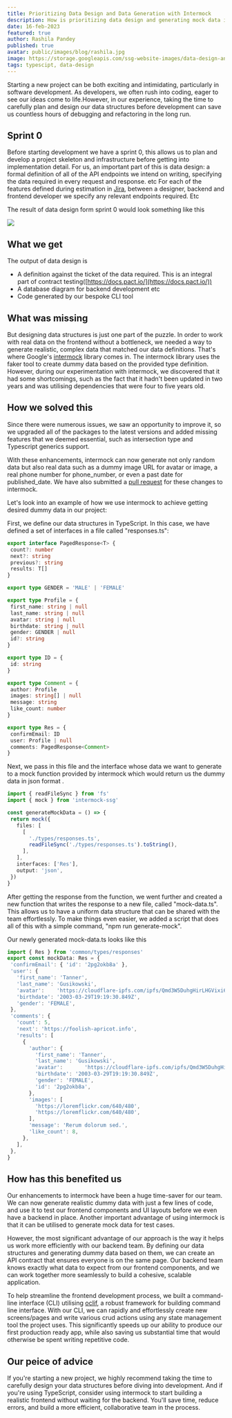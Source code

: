 ```yaml
---
title: Prioritizing Data Design and Data Generation with Intermock
description: How is prioritizing data design and generating mock data is heping us in our development process
date: 16-feb-2023
featured: true
author: Rashila Pandey
published: true
avatar: public/images/blog/rashila.jpg
image: https://storage.googleapis.com/ssg-website-images/data-design-and-generation-intermock/digital-art.png
tags: typescipt, data-design
---
```


Starting a new project can be both exciting and intimidating, particularly in software development. As developers, we often rush into coding, eager to see our ideas come to life.However, in our experience, taking the time to carefully plan and design our data structures before development can save us countless hours of debugging and refactoring in the long run.

## Sprint 0

Before starting development we have a sprint 0, this allows us to plan and develop a project skeleton and infrastructure before getting into implementation detail. For us, an important part of this is data design: a formal definition of all of the API endpoints we intend on writing, specifying the data required in every request and response. etc
For each of the features defined during estimation in [Jira](https://www.atlassian.com/software/jira), between a designer, backend and frontend developer we specify any relevant endpoints required. Etc

The result of data design form sprint 0 would look something like this

<img src="https://storage.googleapis.com/ssg-website-images/data-design-and-generation-intermock/data%20design%20ticket%20jira.png"/>

## What we get

The output of data design is
- A definition against the ticket of the data required. This is an integral part of contract testing([https://docs.pact.io/](https://docs.pact.io/))
- A database diagram for backend development etc
- Code generated by our bespoke CLI tool

## What was missing

But designing data structures is just one part of the puzzle. In order to work with real data on the frontend without a bottleneck, we needed a way to generate realistic, complex data that matched our data definitions. That's where Google's [intermock](https://github.com/google/intermock) library comes in. The intermock library uses the faker tool to create dummy data based on the provided type definition. However, during our experimentation with intermock, we discovered that it had some shortcomings, such as the fact that it hadn't been updated in two years and was utilising dependencies that were four to five years old.

## How we solved this

Since there were numerous issues, we saw an opportunity to improve it, so we upgraded all of the packages to the latest versions and added missing features that we deemed essential, such as intersection type and Typescript generics support.

With these enhancements, intermock can now generate not only random data but also real data such as a dummy image URL for avatar or image, a real phone number for phone\_number, or even a past date for published\_date. We have also submitted a [pull request](https://github.com/google/intermock/pull/83) for these changes to intermock.

Let's look into an example of how we use intermock to achieve getting desired dummy data in our project:

First, we define our data structures in TypeScript. In this case, we have defined a set of interfaces in a file called "responses.ts":

``` typescript
export interface PagedResponse<T> {
 count?: number
 next?: string
 previous?: string
 results: T[]
}

export type GENDER = 'MALE' | 'FEMALE'

export type Profile = {
 first_name: string | null
 last_name: string | null
 avatar: string | null
 birthdate: string | null
 gender: GENDER | null
 id?: string
}

export type ID = {
 id: string
}

export type Comment = {
 author: Profile
 images: string[] | null
 message: string
 like_count: number
}

export type Res = {
 confirmEmail: ID
 user: Profile | null
 comments: PagedResponse<Comment>
}
```

Next, we pass in this file and the interface whose data we want to generate to a mock function provided by intermock which would return us the dummy data in json format .

``` typescript
import { readFileSync } from 'fs'
import { mock } from 'intermock-ssg'

const generateMockData = () => {
 return mock({
   files: [
     [
       './types/responses.ts',
       readFileSync('./types/responses.ts').toString(),
     ],
   ],
   interfaces: ['Res'],
   output: 'json',
 })
}
```

After getting the response from the function, we went further and created a new function that writes the response to a new file, called "mock-data.ts". This allows us to have a uniform data structure that can be shared with the team effortlessly. To make things even easier, we added a script that does all of this with a simple command, "npm run generate-mock".

Our newly generated mock-data.ts looks like this

``` typescript
import { Res } from 'common/types/responses'
export const mockData: Res = {
 'confirmEmail': { 'id': '2pg2okb8a' },
 'user': {
   'first_name': 'Tanner',
   'last_name': 'Gusikowski',
   'avatar':    'https://cloudflare-ipfs.com/ipfs/Qmd3W5DuhgHirLHGVixi6V76LhCkZUz6pnFt5AJBiyvHye/avatar/16.jpg',
   'birthdate': '2003-03-29T19:19:30.849Z',
   'gender': 'FEMALE',
 },
 'comments': {
   'count': 5,
   'next': 'https://foolish-apricot.info',
   'results': [
     {
       'author': {
         'first_name': 'Tanner',
         'last_name': 'Gusikowski',
         'avatar':       'https://cloudflare-ipfs.com/ipfs/Qmd3W5DuhgHirLHGVixi6V76LhCkZUz6pnFt5AJBiyvHye/avatar/16.jpg',
         'birthdate': '2003-03-29T19:19:30.849Z',
         'gender': 'FEMALE',
         'id': '2pg2okb8a',
       },
       'images': [
         'https://loremflickr.com/640/480',
         'https://loremflickr.com/640/480',
       ],
       'message': 'Rerum dolorum sed.',
       'like_count': 8,
     },
   ],
 },
}

   ```

## How has this benefited us

Our enhancements to intermock have been a huge time-saver for our team. We can now generate realistic dummy data with just a few lines of code, and use it to test our frontend components and UI layouts before we even have a backend in place.
Another important advantage of using intermock is that it can be utilised to generate mock data for test cases.

However, the most significant advantage of our approach is the way it helps us work more efficiently with our backend team. By defining our data structures and generating dummy data based on them, we can create an API contract that ensures everyone is on the same page. Our backend team knows exactly what data to expect from our frontend components, and we can work together more seamlessly to build a cohesive, scalable application.

To help streamline the frontend development process, we built a command-line interface (CLI) utilising [oclif](https://oclif.io/), a robust framework for building command line interface. With our CLI, we can rapidly and effortlessly create new screens/pages and write various crud actions using any state management tool the project uses. This significantly speeds up our ability to produce our first production ready app, while also saving us substantial time that would otherwise be spent writing repetitive code.

## Our peice of advice

If you're starting a new project, we highly recommend taking the time to carefully design your data structures before diving into development. And if you're using TypeScript, consider using intermock to start building a realistic frontend without waiting for the backend. You'll save time, reduce errors, and build a more efficient, collaborative team in the process.